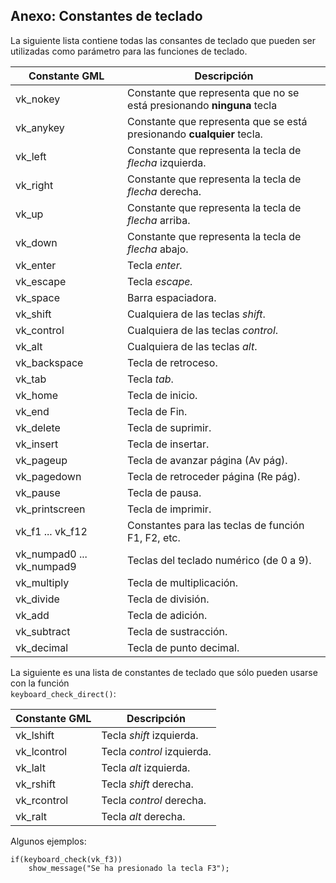 ## Anexo: Constantes de teclado

La siguiente lista contiene todas las consantes de teclado que pueden ser utilizadas como parámetro para las funciones de teclado.  
  

Constante GML|Descripción|  
---|---|  
vk_nokey|Constante que representa que no se está presionando **ninguna** tecla|  
vk_anykey|Constante que representa que se está presionando **cualquier** tecla.|  
vk_left|Constante que representa la tecla de _flecha_ izquierda.|  
vk_right|Constante que representa la tecla de _flecha_ derecha.|  
vk_up|Constante que representa la tecla de _flecha_ arriba.|  
vk_down|Constante que representa la tecla de _flecha_ abajo.|  
vk_enter|Tecla _enter._|  
vk_escape|Tecla _escape._|  
vk_space|Barra espaciadora.|  
vk_shift|Cualquiera de las teclas _shift_.|  
vk_control|Cualquiera de las teclas _control_.|  
vk_alt|Cualquiera de las teclas _alt_.|  
vk_backspace|Tecla de retroceso.|  
vk_tab|Tecla _tab_.|  
vk_home|Tecla de inicio.|  
vk_end|Tecla de Fin.|  
vk_delete|Tecla de suprimir.|  
vk_insert|Tecla de insertar.|  
vk_pageup|Tecla de avanzar página (Av pág).|  
vk_pagedown|Tecla de retroceder página (Re pág).|  
vk_pause|Tecla de pausa.|  
vk_printscreen|Tecla de imprimir.|  
vk_f1 ... vk_f12|Constantes para las teclas de función F1, F2, etc.|  
vk_numpad0 ... vk_numpad9|Teclas del teclado numérico (de 0 a 9).|  
vk_multiply|Tecla de multiplicación.|  
vk_divide|Tecla de división.|  
vk_add|Tecla de adición.|  
vk_subtract|Tecla de sustracción.|  
vk_decimal|Tecla de punto decimal.|  

  
La siguiente es una lista de constantes de teclado que sólo pueden usarse con la función  
`keyboard_check_direct()`:  
  

Constante GML|Descripción|  
---|---|  
vk_lshift|Tecla _shift_ izquierda.|  
vk_lcontrol|Tecla _control_ izquierda.|  
vk_lalt|Tecla _alt_ izquierda.|  
vk_rshift|Tecla _shift_ derecha.|  
vk_rcontrol|Tecla _control_ derecha.|  
vk_ralt|Tecla _alt_ derecha.|  

  
Algunos ejemplos:  
  
```gml  
if(keyboard_check(vk_f3))  
    show_message("Se ha presionado la tecla F3");  
  
```